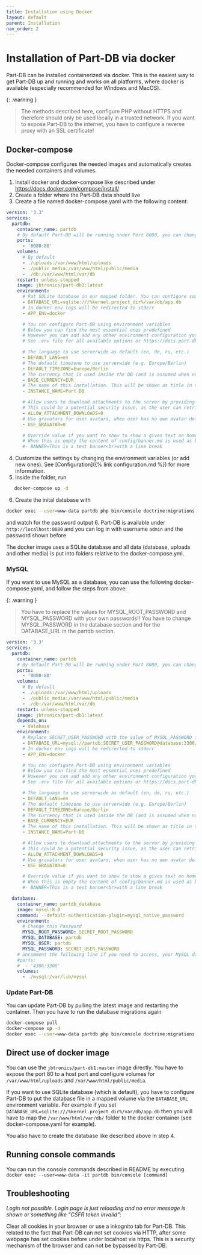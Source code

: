 ```yaml
---
title: Installation using Docker
layout: default
parent: Installation
nav_order: 2
---
```


# Installation of Part-DB via docker

Part-DB can be installed containerized via docker. This is the easiest way to get Part-DB up and running and works on all platforms,
where docker is available (especially recommended for Windows and MacOS).


{: .warning }
> The methods described here, configure PHP without HTTPS and therefore should only be used locally in a trusted network.
> If you want to expose Part-DB to the internet, you have to configure a reverse proxy with an SSL certificate!

## Docker-compose
Docker-compose configures the needed images and automatically creates the needed containers and volumes.


1. Install docker and docker-compose like described under https://docs.docker.com/compose/install/
2. Create a folder where the Part-DB data should live
3. Create a file named docker-compose.yaml with the following content:

```yaml
version: '3.3'
services:
  partdb:
    container_name: partdb
    # By default Part-DB will be running under Port 8080, you can change it here
    ports:
      - '8080:80'
    volumes:
      # By default
      - ./uploads:/var/www/html/uploads
      - ./public_media:/var/www/html/public/media
      - ./db:/var/www/html/var/db
    restart: unless-stopped
    image: jbtronics/part-db1:latest
    environment:
      # Put SQLite database in our mapped folder. You can configure some other kind of database here too.
      - DATABASE_URL=sqlite:///%kernel.project_dir%/var/db/app.db
      # In docker env logs will be redirected to stderr
      - APP_ENV=docker

      # You can configure Part-DB using environment variables
      # Below you can find the most essential ones predefined
      # However you can add add any other environment configuration you want here
      # See .env file for all available options or https://docs.part-db.de/configuration.html

      # The language to use serverwide as default (en, de, ru, etc.)
      - DEFAULT_LANG=en
      # The default timezone to use serverwide (e.g. Europe/Berlin)
      - DEFAULT_TIMEZONE=Europe/Berlin
      # The currency that is used inside the DB (and is assumed when no currency is set). This can not be changed later, so be sure to set it the currency used in your country
      - BASE_CURRENCY=EUR
      # The name of this installation. This will be shown as title in the browser and in the header of the website
      - INSTANCE_NAME=Part-DB

      # Allow users to download attachments to the server by providing an URL
      # This could be a potential security issue, as the user can retrieve any file the server has access to (via internet)
      - ALLOW_ATTACHMENT_DOWNLOADS=0
      # Use gravatars for user avatars, when user has no own avatar defined
      - USE_GRAVATAR=0

      # Override value if you want to show to show a given text on homepage.
      # When this is empty the content of config/banner.md is used as banner
      #- BANNER=This is a test banner<br>with a line break
```
4. Customize the settings by changing the environment variables (or add new ones). See [Configuration]({% link configuration.md %}) for more information.
5. Inside the folder, run
```bash
   docker-compose up -d
```    
6. Create the inital database with 
 ```bash
docker exec --user=www-data partdb php bin/console doctrine:migrations:migrate
 ```
and watch for the password output
6. Part-DB is available under `http://localhost:8080` and you can log in with username `admin` and the password shown before

The docker image uses a SQLite database and all data (database, uploads and other media) is put into folders relative to the docker-compose.yml.

### MySQL

If you want to use MySQL as a database, you can use the following docker-compose.yaml, and follow the steps from above:

{: .warning }
> You have to replace the values for MYSQL_ROOT_PASSWORD and MYSQL_PASSWORD with your own passwords!!
> You have to change MYSQL_PASSWORD in the database section and for the DATABASE_URL in the partdb section.

```yaml
version: '3.3'
services:
  partdb:
    container_name: partdb
    # By default Part-DB will be running under Port 8080, you can change it here
    ports:
      - '8080:80'
    volumes:
      # By default
      - ./uploads:/var/www/html/uploads
      - ./public_media:/var/www/html/public/media
      - ./db:/var/www/html/var/db
    restart: unless-stopped
    image: jbtronics/part-db1:latest
    depends_on:
      - database
    environment:
      # Replace SECRET_USER_PASSWORD with the value of MYSQL_PASSWORD from below
      - DATABASE_URL=mysql://partdb:SECRET_USER_PASSWORD@database:3306/partdb
      # In docker env logs will be redirected to stderr
      - APP_ENV=docker

      # You can configure Part-DB using environment variables
      # Below you can find the most essential ones predefined
      # However you can add add any other environment configuration you want here
      # See .env file for all available options or https://docs.part-db.de/configuration.html

      # The language to use serverwide as default (en, de, ru, etc.)
      - DEFAULT_LANG=en
      # The default timezone to use serverwide (e.g. Europe/Berlin)
      - DEFAULT_TIMEZONE=Europe/Berlin
      # The currency that is used inside the DB (and is assumed when no currency is set). This can not be changed later, so be sure to set it the currency used in your country
      - BASE_CURRENCY=EUR
      # The name of this installation. This will be shown as title in the browser and in the header of the website
      - INSTANCE_NAME=Part-DB

      # Allow users to download attachments to the server by providing an URL
      # This could be a potential security issue, as the user can retrieve any file the server has access to (via internet)
      - ALLOW_ATTACHMENT_DOWNLOADS=0
      # Use gravatars for user avatars, when user has no own avatar defined
      - USE_GRAVATAR=0

      # Override value if you want to show to show a given text on homepage.
      # When this is empty the content of config/banner.md is used as banner
      #- BANNER=This is a test banner<br>with a line break

  database:
    container_name: partdb_database
    image: mysql:8.0
    command: --default-authentication-plugin=mysql_native_password
    environment:
      # Change this Password
      MYSQL_ROOT_PASSWORD: SECRET_ROOT_PASSWORD
      MYSQL_DATABASE: partdb
      MYSQL_USER: partdb
      MYSQL_PASSWORD: SECRET_USER_PASSWORD
    # Uncomment the following line if you need to access, your MySQL database from outside of docker (e.g. for debugging), normally you should leave that disabled
    #ports:
    #  - '4306:3306'
    volumes:
      - ./mysql:/var/lib/mysql

```

### Update Part-DB
You can update Part-DB by pulling the latest image and restarting the container.
Then you have to run the database migrations again
```bash
docker-compose pull
docker-compose up -d
docker exec --user=www-data partdb php bin/console doctrine:migrations:migrate
```

## Direct use of docker image
You can use the `jbtronics/part-db1:master` image directly. You have to expose the port 80 to a host port and configure volumes for `/var/www/html/uploads` and `/var/www/html/public/media`.

If you want to use SQLite database (which is default), you have to configure Part-DB to put the database file in a mapped volume via the `DATABASE_URL` environment variable.
For example if you set `DATABASE_URL=sqlite:///%kernel.project_dir%/var/db/app.db` then you will have to map the `/var/www/html/var/db/` folder to the docker container (see docker-compose.yaml for example).

You also have to create the database like described above in step 4.

## Running console commands
You can run the console commands described in README by executing `docker exec --user=www-data -it partdb bin/console [command]`

## Troubleshooting

*Login not possible. Login page is just reloading and no error message is shown or something like "CSFR token invalid"*:

Clear all cookies in your browser or use a inkognito tab for Part-DB.
This related to the fact that Part-DB can not set cookies via HTTP, after some webpage has set cookies before under localhost via https. This is a security mechanism of the browser and can not be bypassed by Part-DB.
